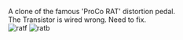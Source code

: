 A clone of the famous 'ProCo RAT' distortion pedal. </br>
The Transistor is wired wrong. Need to fix.</br>
![ratf](https://github.com/charlielee206/Personal-PCB-Boards/assets/34549609/3fb3d8ab-7121-4eb9-9192-16ae61ebb91d)
![ratb](https://github.com/charlielee206/Personal-PCB-Boards/assets/34549609/7c855b90-2ea7-41ad-92f1-90d8935d5d39)
